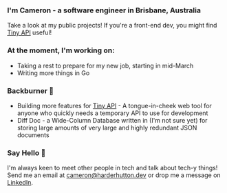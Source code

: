 ### I'm Cameron - a software engineer in Brisbane, Australia
Take a look at my public projects! If you're a front-end dev, you might find [Tiny API](https://tiny-api.dev) useful!

### At the moment, I'm working on:
* Taking a rest to prepare for my new job, starting in mid-March
* Writing more things in Go

### Backburner 🤔
* Building more features for [Tiny API](https://tiny-api.dev) - A tongue-in-cheek web tool for anyone who quickly needs a temporary API to use for development
* Diff Doc - a Wide-Column Database written in (I'm not sure yet) for storing large amounts of very large and highly redundant JSON documents

### Say Hello 👋
I'm always keen to meet other people in tech and talk about tech-y things! Send me an email at [cameron@harderhutton.dev](mailto:cameron@harderhutton.dev) or drop me a message on [LinkedIn](https://www.linkedin.com/in/cameron-harder-hutton/).
